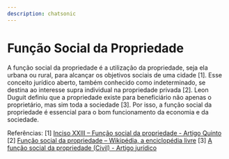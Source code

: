 ```yaml
---
description: chatsonic
---
```


# Função Social da Propriedade

A função social da propriedade é a utilização da propriedade, seja ela urbana ou rural, para alcançar os objetivos sociais de uma cidade \[1]. Esse conceito jurídico aberto, também conhecido como indeterminado, se destina ao interesse supra individual na propriedade privada \[2]. Leon Duguit definiu que a propriedade existe para beneficiário não apenas o proprietário, mas sim toda a sociedade \[3]. Por isso, a função social da propriedade é essencial para o bom funcionamento da economia e da sociedade.

Referências: \[1] [Inciso XXIII – Função social da propriedade - Artigo Quinto](https://www.politize.com.br/artigo-5/funcao-social-da-propriedade/) \[2] [Função social da propriedade – Wikipédia, a enciclopédia livre](https://pt.wikipedia.org/wiki/Fun%C3%A7%C3%A3o\_social\_da\_propriedade) \[3] [A função social da propriedade (Civil) - Artigo jurídico](https://www.direitonet.com.br/artigos/exibir/11370/A-funcao-social-da-propriedade)
